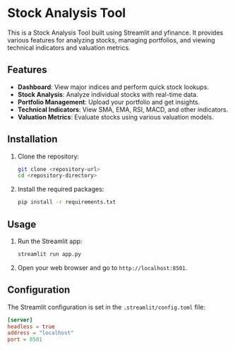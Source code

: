 # Stock Analysis Tool

This is a Stock Analysis Tool built using Streamlit and yfinance. It provides various features for analyzing stocks, managing portfolios, and viewing technical indicators and valuation metrics.

## Features

- **Dashboard**: View major indices and perform quick stock lookups.
- **Stock Analysis**: Analyze individual stocks with real-time data.
- **Portfolio Management**: Upload your portfolio and get insights.
- **Technical Indicators**: View SMA, EMA, RSI, MACD, and other indicators.
- **Valuation Metrics**: Evaluate stocks using various valuation models.

## Installation

1. Clone the repository:
    ```sh
    git clone <repository-url>
    cd <repository-directory>
    ```

2. Install the required packages:
    ```sh
    pip install -r requirements.txt
    ```

## Usage

1. Run the Streamlit app:
    ```sh
    streamlit run app.py
    ```

2. Open your web browser and go to `http://localhost:8501`.

## Configuration

The Streamlit configuration is set in the `.streamlit/config.toml` file:
```toml
[server]
headless = true
address = "localhost"
port = 8501
